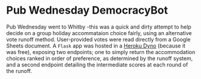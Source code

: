 # Pub Wednesday DemocracyBot

Pub Wednesday went to Whitby -this was a quick and dirty attempt to help decide on a group holiday accommataion choice fairly, using an alternative vote runoff method. User-provided votes were read directly from a Google Sheets document. A `Flask` app was hosted in a [Heroku Dyno](https://www.heroku.com/dynos) (because it was free), exposing two endpoints; one to simply return the accommodation choices ranked in order of preference, as determined by the runoff system, and a second endpoint detailing the intermediate scores at each round of the runoff. 
 
